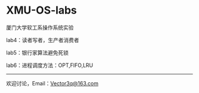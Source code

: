 # XMU-OS-labs
厦门大学软工系操作系统实验

lab4：读者写者，生产者消费者

lab5：银行家算法避免死锁

lab6：进程调度方法：OPT,FIFO,LRU

----------------------------------------------------

欢迎讨论，Email：Vector3q@163.com
